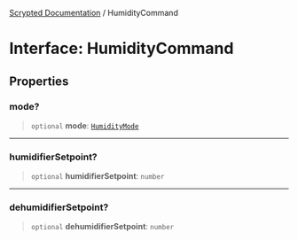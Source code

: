 [Scrypted Documentation](../globals.md) / HumidityCommand

# Interface: HumidityCommand

## Properties

### mode?

> `optional` **mode**: [`HumidityMode`](../enumerations/HumidityMode.md)

***

### humidifierSetpoint?

> `optional` **humidifierSetpoint**: `number`

***

### dehumidifierSetpoint?

> `optional` **dehumidifierSetpoint**: `number`

